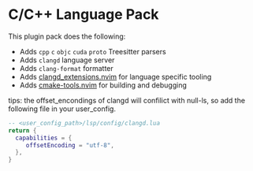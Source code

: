 # C/C++ Language Pack

This plugin pack does the following:

- Adds `cpp` `c` `objc` `cuda` `proto` Treesitter parsers
- Adds `clangd` language server
- Adds `clang-format` formatter
- Adds [clangd_extensions.nvim](https://github.com/p00f/clangd_extensions.nvim) for language specific tooling
- Adds [cmake-tools.nvim](https://github.com/Civitasv/cmake-tools.nvim) for building and debugging

tips: the offset_encondings of clangd will confilict with null-ls, so add the following file in your user_config.

```lua
-- <user_config_path>/lsp/config/clangd.lua
return {
  capabilities = {
     offsetEncoding = "utf-8",
  },
}
```
